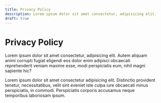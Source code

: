 ```yaml
---
title: Privacy Policy
description: Lorem ipsum dolor sit amet consectetur, adipisicing elit. Autem aliquam animi corrupti fugiat eligendi.
draft: true
---
```


# Privacy Policy

Lorem ipsum dolor sit amet consectetur, adipisicing elit. Autem aliquam animi corrupti fugiat eligendi eos dolor enim adipisci obcaecati reprehenderit veniam maxime esse, modi perspiciatis eum, nihil magni sapiente hic?

Lorem ipsum dolor sit amet consectetur adipisicing elit. Distinctio provident tenetur, necessitatibus, velit sint eveniet iste culpa iure obcaecati minus perspiciatis, in commodi. Perspiciatis corporis accusamus neque temporibus laboriosam ipsum.
